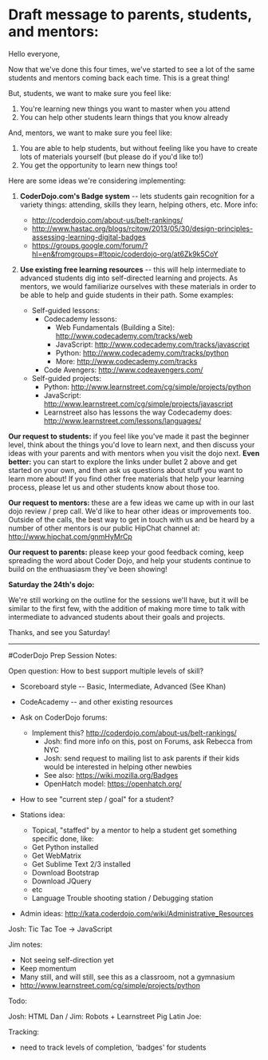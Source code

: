# Draft message to parents, students, and mentors:

Hello everyone,

Now that we've done this four times, we've started to see a lot of the same students and mentors coming back each time. This is a great thing! 

But, students, we want to make sure you feel like:

1. You're learning new things you want to master when you attend
2. You can help other students learn things that you know already

And, mentors, we want to make sure you feel like:

1. You are able to help students, but without feeling like you have to create lots of materials yourself (but please do if you'd like to!)
2. You get the opportunity to learn new things too!

Here are some ideas we're considering implementing:

1. **CoderDojo.com's Badge system** -- lets students gain recognition for a variety things: attending, skills they learn, helping others, etc. More info:
    * http://coderdojo.com/about-us/belt-rankings/
    * http://www.hastac.org/blogs/rcitow/2013/05/30/design-principles-assessing-learning-digital-badges
    * https://groups.google.com/forum/?hl=en&fromgroups=#!topic/coderdojo-org/at6Zk9k5CoY

2. **Use existing free learning resources** -- this will help intermediate to advanced students dig into self-directed learning and projects. As mentors, we would familiarize ourselves with these materials in order to be able to help and guide students in their path. Some examples:
    * Self-guided lessons:
        * Codecademy lessons:
            * Web Fundamentals (Building a Site): http://www.codecademy.com/tracks/web
            * JavaScript: http://www.codecademy.com/tracks/javascript
            * Python: http://www.codecademy.com/tracks/python
            * More: http://www.codecademy.com/tracks
        * Code Avengers: http://www.codeavengers.com/
    * Self-guided projects:
        * Python: http://www.learnstreet.com/cg/simple/projects/python
        * JavaScript: http://www.learnstreet.com/cg/simple/projects/javascript
        * Learnstreet also has lessons the way Codecademy does: http://www.learnstreet.com/lessons/languages/

**Our request to students:** if you feel like you've made it past the beginner level, think about the things you'd love to learn next, and then discuss your ideas with your parents and with mentors when you visit the dojo next. **Even better:** you can start to explore the links under bullet 2 above and get started on your own, and then ask us questions about stuff you want to learn more about! If you find other free materials that help your learning process, please let us and other students know about those too. 

**Our request to mentors:** these are a few ideas we came up with in our last dojo review / prep call. We'd like to hear other ideas or improvements too. Outside of the calls, the best way to get in touch with us and be heard by a number of other mentors is our public HipChat channel at: http://www.hipchat.com/gnmHyMrCp

**Our request to parents:** please keep your good feedback coming, keep spreading the word about Coder Dojo, and help your students continue to build on the enthuasiasm they've been showing!

**Saturday the 24th's dojo:**

We're still working on the outline for the sessions we'll have, but it will be similar to the first few, with the addition of making more time to talk with intermediate to advanced students about their goals and projects.

Thanks, and see you Saturday!


------------------------------

#CoderDojo Prep Session Notes:

Open question: How to best support multiple levels of skill?

- Scoreboard style -- Basic, Intermediate, Advanced (See Khan)
- CodeAcademy -- and other existing resources

- Ask on CoderDojo forums: 
	- Implement this? http://coderdojo.com/about-us/belt-rankings/
		- Josh: find more info on this, post on Forums, ask Rebecca from NYC	
		- Josh: send request to mailing list to ask parents if their kids would be interested in helping other newbies
		- See also: https://wiki.mozilla.org/Badges
		- OpenHatch model: https://openhatch.org/
- How to see "current step / goal" for a student?		
- Stations idea: 
  -   Topical, "staffed" by a mentor to help a student get something specific done, like:
    - Get Python installed
    - Get WebMatrix
    - Get Sublime Text 2/3 installed
    - Download Bootstrap
    - Download JQuery
    - etc
    - Language Trouble shooting station / Debugging station
- Admin ideas: http://kata.coderdojo.com/wiki/Administrative_Resources


Josh: Tic Tac Toe -> JavaScript 

Jim notes:

- Not seeing self-direction yet
- Keep momentum
- Many still, and will still, see this as a classroom, not a gymnasium
- http://www.learnstreet.com/cg/simple/projects/python

Todo:

Josh: HTML 
Dan / Jim: Robots + Learnstreet Pig Latin
Joe: 

Tracking:
- need to track levels of completion, 'badges' for students

